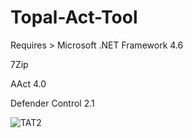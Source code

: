 # Topal-Act-Tool

Requires > Microsoft .NET Framework 4.6

7Zip

AAct 4.0

Defender Control 2.1


![TAT2](https://github.com/abboodan/Topal-Act-Tool/assets/33934739/2bb27c2d-c35a-4fbe-bba6-19076a2f4784)
